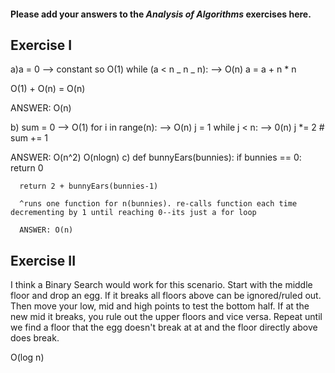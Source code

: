 #### Please add your answers to the **_Analysis of Algorithms_** exercises here.

## Exercise I

a)a = 0 --> constant so O(1)
while (a < n _ n _ n): --> O(n)
a = a + n \* n

O(1) + O(n) = O(n)

ANSWER: O(n)

b) sum = 0 --> O(1)
for i in range(n): --> O(n)
j = 1
while j < n: --> 0(n)
j \*= 2 # 
sum += 1

ANSWER: O(n^2)
O(nlogn)
c) def bunnyEars(bunnies):
if bunnies == 0:
return 0

      return 2 + bunnyEars(bunnies-1)

      ^runs one function for n(bunnies). re-calls function each time decrementing by 1 until reaching 0--its just a for loop

      ANSWER: O(n)

## Exercise II

I think a Binary Search would work for this scenario. Start with the middle floor and drop an egg. If it breaks all floors above can be ignored/ruled out. Then move your low, mid and high points to test the bottom half. If at the new mid it breaks, you rule out the upper floors and vice versa. Repeat until we find a floor that the egg doesn't break at at and the floor directly above does break.

O(log n)

